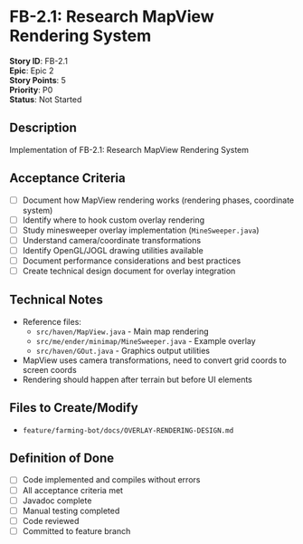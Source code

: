 # FB-2.1: Research MapView Rendering System

**Story ID**: FB-2.1  
**Epic**: Epic 2  
**Story Points**: 5  
**Priority**: P0  
**Status**: Not Started  

## Description
Implementation of FB-2.1: Research MapView Rendering System

## Acceptance Criteria
- [ ] Document how MapView rendering works (rendering phases, coordinate system)
- [ ] Identify where to hook custom overlay rendering
- [ ] Study minesweeper overlay implementation (`MineSweeper.java`)
- [ ] Understand camera/coordinate transformations
- [ ] Identify OpenGL/JOGL drawing utilities available
- [ ] Document performance considerations and best practices
- [ ] Create technical design document for overlay integration

## Technical Notes
- Reference files:
  - `src/haven/MapView.java` - Main map rendering
  - `src/me/ender/minimap/MineSweeper.java` - Example overlay
  - `src/haven/GOut.java` - Graphics output utilities
- MapView uses camera transformations, need to convert grid coords to screen coords
- Rendering should happen after terrain but before UI elements

## Files to Create/Modify
- `feature/farming-bot/docs/OVERLAY-RENDERING-DESIGN.md`

## Definition of Done
- [ ] Code implemented and compiles without errors
- [ ] All acceptance criteria met
- [ ] Javadoc complete
- [ ] Manual testing completed
- [ ] Code reviewed
- [ ] Committed to feature branch
